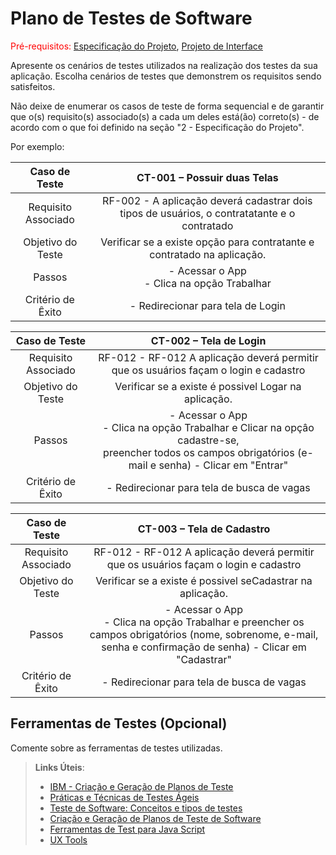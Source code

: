 # Plano de Testes de Software

<span style="color:red">Pré-requisitos: <a href="2-Especificação do Projeto.md"> Especificação do Projeto</a></span>, <a href="3-Projeto de Interface.md"> Projeto de Interface</a>

Apresente os cenários de testes utilizados na realização dos testes da sua aplicação. Escolha cenários de testes que demonstrem os requisitos sendo satisfeitos.

Não deixe de enumerar os casos de teste de forma sequencial e de garantir que o(s) requisito(s) associado(s) a cada um deles está(ão) correto(s) - de acordo com o que foi definido na seção "2 - Especificação do Projeto". 

Por exemplo:
 
| **Caso de Teste** 	| **CT-001 – Possuir duas Telas** 	|
|:---:	|:---:	|
|	Requisito Associado 	| RF-002 - A aplicação deverá cadastrar dois tipos de usuários, o contratatante e o contratado	 |
| Objetivo do Teste 	| Verificar se a existe opção para contratante e contratado na aplicação. |
| Passos 	| - Acessar o App <br> - Clica na opção Trabalhar |
|Critério de Êxito | -  Redirecionar para tela de Login |


| **Caso de Teste** 	| **CT-002 – Tela de Login** 	|
|:---:	|:---:	|
|	Requisito Associado 	| RF-012 - RF-012	A aplicação deverá permitir que os usuários façam o login e cadastro |
| Objetivo do Teste 	| Verificar se a existe é possivel Logar na aplicação. |
| Passos 	| - Acessar o App <br> - Clica na opção Trabalhar e Clicar na opçâo cadastre-se,<br> preencher todos os campos obrigatórios (e-mail e senha) - Clicar em "Entrar" |
|Critério de Êxito |  - Redirecionar para tela de busca de vagas |

| **Caso de Teste** 	| **CT-003 – Tela de  Cadastro** 	|
|:---:	|:---:	|
|	Requisito Associado 	| RF-012 - RF-012	A aplicação deverá permitir que os usuários façam o login e cadastro |
| Objetivo do Teste 	| Verificar se a existe é possivel seCadastrar na aplicação. |
| Passos 	| - Acessar o App <br> - Clica na opção Trabalhar e preencher os campos obrigatórios (nome, sobrenome, e-mail, senha e confirmação de senha) - Clicar em "Cadastrar" |
|Critério de Êxito |  - Redirecionar para tela de busca de vagas |


## Ferramentas de Testes (Opcional)

Comente sobre as ferramentas de testes utilizadas.
 
> **Links Úteis**:
> - [IBM - Criação e Geração de Planos de Teste](https://www.ibm.com/developerworks/br/local/rational/criacao_geracao_planos_testes_software/index.html)
> - [Práticas e Técnicas de Testes Ágeis](http://assiste.serpro.gov.br/serproagil/Apresenta/slides.pdf)
> -  [Teste de Software: Conceitos e tipos de testes](https://blog.onedaytesting.com.br/teste-de-software/)
> - [Criação e Geração de Planos de Teste de Software](https://www.ibm.com/developerworks/br/local/rational/criacao_geracao_planos_testes_software/index.html)
> - [Ferramentas de Test para Java Script](https://geekflare.com/javascript-unit-testing/)
> - [UX Tools](https://uxdesign.cc/ux-user-research-and-user-testing-tools-2d339d379dc7)
